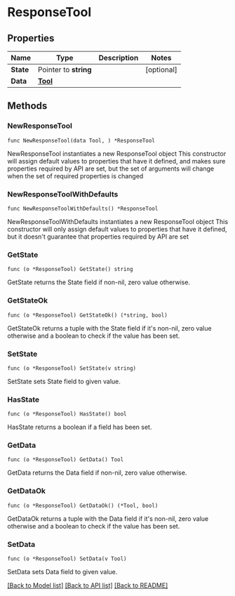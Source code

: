 # ResponseTool

## Properties

Name | Type | Description | Notes
------------ | ------------- | ------------- | -------------
**State** | Pointer to **string** |  | [optional] 
**Data** | [**Tool**](Tool.md) |  | 

## Methods

### NewResponseTool

`func NewResponseTool(data Tool, ) *ResponseTool`

NewResponseTool instantiates a new ResponseTool object
This constructor will assign default values to properties that have it defined,
and makes sure properties required by API are set, but the set of arguments
will change when the set of required properties is changed

### NewResponseToolWithDefaults

`func NewResponseToolWithDefaults() *ResponseTool`

NewResponseToolWithDefaults instantiates a new ResponseTool object
This constructor will only assign default values to properties that have it defined,
but it doesn't guarantee that properties required by API are set

### GetState

`func (o *ResponseTool) GetState() string`

GetState returns the State field if non-nil, zero value otherwise.

### GetStateOk

`func (o *ResponseTool) GetStateOk() (*string, bool)`

GetStateOk returns a tuple with the State field if it's non-nil, zero value otherwise
and a boolean to check if the value has been set.

### SetState

`func (o *ResponseTool) SetState(v string)`

SetState sets State field to given value.

### HasState

`func (o *ResponseTool) HasState() bool`

HasState returns a boolean if a field has been set.

### GetData

`func (o *ResponseTool) GetData() Tool`

GetData returns the Data field if non-nil, zero value otherwise.

### GetDataOk

`func (o *ResponseTool) GetDataOk() (*Tool, bool)`

GetDataOk returns a tuple with the Data field if it's non-nil, zero value otherwise
and a boolean to check if the value has been set.

### SetData

`func (o *ResponseTool) SetData(v Tool)`

SetData sets Data field to given value.



[[Back to Model list]](../README.md#documentation-for-models) [[Back to API list]](../README.md#documentation-for-api-endpoints) [[Back to README]](../README.md)


